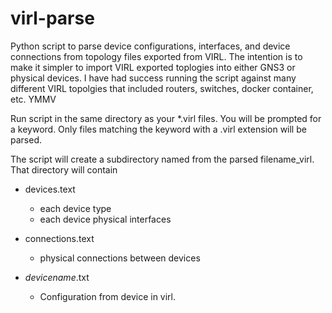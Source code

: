 # virl-parse

Python script to parse device configurations, interfaces, and device connections from topology files exported from VIRL.
The intention is to make it simpler to import VIRL exported toplogies into either GNS3 or physical devices. I have had success running 
the script against many different VIRL topolgies that included routers, switches, docker container, etc.  YMMV

Run script in the same directory as your *.virl files.  You will be prompted for a keyword.  Only files matching the keyword 
with a .virl extension will be parsed.

The script will create a subdirectory named from the parsed filename_virl.  That directory will contain

* devices.text
  * each device type
  * each device physical interfaces

* connections.text
  * physical connections between devices

* *devicename*.txt
  * Configuration from device in virl.

